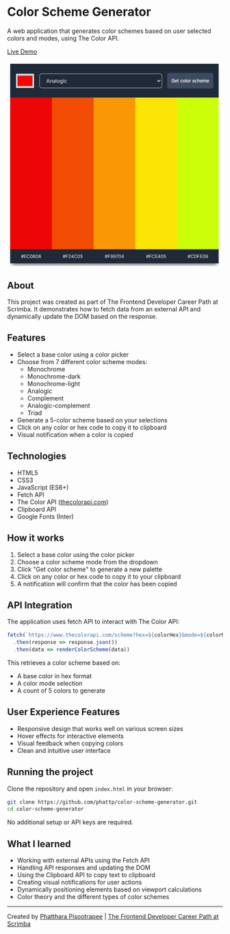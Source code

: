 # Color Scheme Generator

A web application that generates color schemes based on user selected colors and modes, using The Color API.

[Live Demo](https://sweet-biscotti-70d7de.netlify.app/)

![Color Scheme Generator Screenshot](screenshots/color-scheme-generator.png)

## About

This project was created as part of The Frontend Developer Career Path at Scrimba. It demonstrates how to fetch data from an external API and dynamically update the DOM based on the response.

## Features

- Select a base color using a color picker
- Choose from 7 different color scheme modes:
  - Monochrome
  - Monochrome-dark
  - Monochrome-light
  - Analogic
  - Complement
  - Analogic-complement
  - Triad
- Generate a 5-color scheme based on your selections
- Click on any color or hex code to copy it to clipboard
- Visual notification when a color is copied

## Technologies

- HTML5
- CSS3
- JavaScript (ES6+)
- Fetch API
- The Color API ([thecolorapi.com](https://www.thecolorapi.com/))
- Clipboard API
- Google Fonts (Inter)

## How it works

1. Select a base color using the color picker
2. Choose a color scheme mode from the dropdown
3. Click "Get color scheme" to generate a new palette
4. Click on any color or hex code to copy it to your clipboard
5. A notification will confirm that the color has been copied

## API Integration

The application uses fetch API to interact with The Color API:

```javascript
fetch(`https://www.thecolorapi.com/scheme?hex=${colorHex}&mode=${colorMode}&count=5`)
  .then(response => response.json())
  .then(data => renderColorScheme(data))
```

This retrieves a color scheme based on:
- A base color in hex format
- A color mode selection
- A count of 5 colors to generate

## User Experience Features

- Responsive design that works well on various screen sizes
- Hover effects for interactive elements
- Visual feedback when copying colors
- Clean and intuitive user interface

## Running the project

Clone the repository and open `index.html` in your browser:

```bash
git clone https://github.com/phattp/color-scheme-generator.git
cd color-scheme-generator
```

No additional setup or API keys are required.

## What I learned

- Working with external APIs using the Fetch API
- Handling API responses and updating the DOM
- Using the Clipboard API to copy text to clipboard
- Creating visual notifications for user actions
- Dynamically positioning elements based on viewport calculations
- Color theory and the different types of color schemes

---

Created by [Phatthara Pisootrapee](https://github.com/phattp) | [The Frontend Developer Career Path at Scrimba](https://scrimba.com/learn/frontend)
